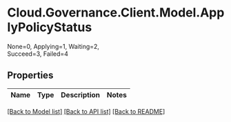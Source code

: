 # Cloud.Governance.Client.Model.ApplyPolicyStatus
None=0, Applying=1, Waiting=2, </br>Succeed=3, Failed=4
## Properties

Name | Type | Description | Notes
------------ | ------------- | ------------- | -------------

[[Back to Model list]](../README.md#documentation-for-models) [[Back to API list]](../README.md#documentation-for-api-endpoints) [[Back to README]](../README.md)

